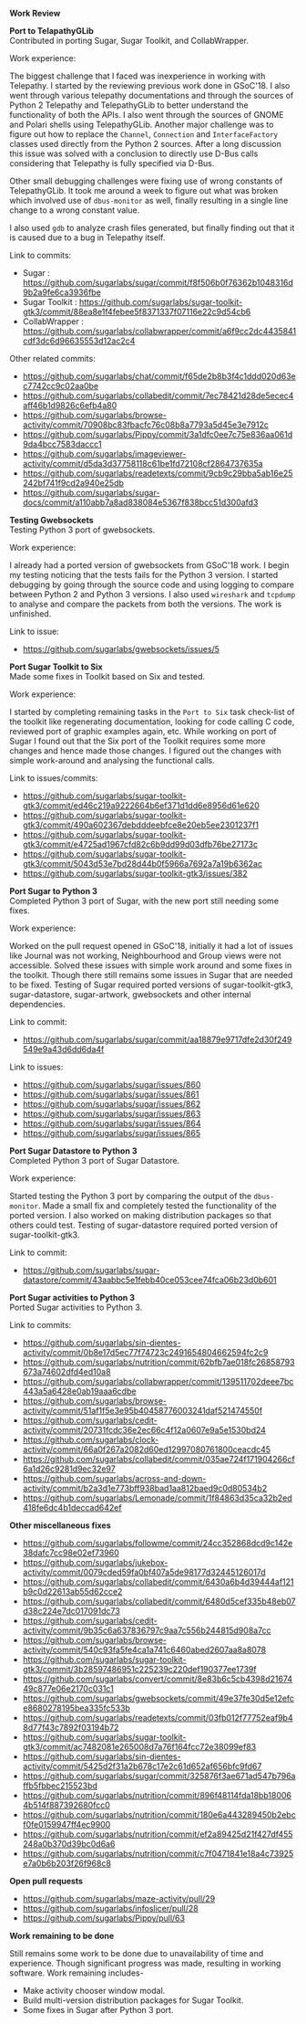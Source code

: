 **Work Review**<br>

**Port to TelapathyGLib**<br>
 Contributed in porting Sugar, Sugar Toolkit, and CollabWrapper.<br>

Work experience:

 The biggest challenge that I faced was inexperience in working with Telepathy. I started by the reviewing previous work done
 in GSoC'18. I also went through various telepathy documentations and through the sources of Python 2 Telepathy and TelepathyGLib to
 better understand the functionality of both the APIs. I also went through the sources of GNOME and Polari shells using TelepathyGLib.
 Another major challenge was to figure out how to replace the `Channel`, `Connection` and `InterfaceFactory` classes used directly from
 the Python 2 sources. After a long discussion this issue was solved with a conclusion to directly use D-Bus calls
 considering that Telepathy is fully specified via D-Bus.

 Other small debugging challenges were fixing use of wrong constants of TelepathyGLib. It took me around a week to figure out
 what was broken which involved use of `dbus-monitor` as well, finally resulting in a single line change to a wrong constant value.

 I also used `gdb` to analyze crash files generated, but finally finding out that it is caused due to a bug in Telepathy itself.

Link to commits:<br>
 - Sugar : https://github.com/sugarlabs/sugar/commit/f8f506b0f76362b1048316d9b2a9fe6ca3936fbe<br>
 - Sugar Toolkit : https://github.com/sugarlabs/sugar-toolkit-gtk3/commit/88ea8e1f4febee5f8371337f07116e22c9d54cb6<br>
 - CollabWrapper : https://github.com/sugarlabs/collabwrapper/commit/a6f9cc2dc4435841cdf3dc6d96635553d12ac2c4<br>

 Other related commits:<br>
 - https://github.com/sugarlabs/chat/commit/f65de2b8b3f4c1ddd020d63ec7742cc9c02aa0be<br>
 - https://github.com/sugarlabs/collabedit/commit/7ec78421d28de5ecec4aff46b1d9826c6efb4a80<br>
 - https://github.com/sugarlabs/browse-activity/commit/70908bc83fbacfc76c08b8a7793a5d45e3e7912c<br>
 - https://github.com/sugarlabs/Pippy/commit/3a1dfc0ee7c75e836aa061d9da4bcc7583daccc1<br>
 - https://github.com/sugarlabs/imageviewer-activity/commit/d5da3d37758118c61be1fd72108cf2864737635a<br>
 - https://github.com/sugarlabs/readetexts/commit/9cb9c29bba5ab16e25242bf741f9cd2a940e25db<br>
 - https://github.com/sugarlabs/sugar-docs/commit/a110abb7a8ad838084e5367f838bcc51d300afd3<br>

**Testing Gwebsockets**<br>
 Testing Python 3 port of gwebsockets.<br>

Work experience:

I already had a ported version of gwebsockets from GSoC'18 work. I begin my testing noticing that the tests fails for the Python 3 version.
I started debugging by going through the source code and using logging to compare between Python 2 and Python 3 versions. I also used `wireshark`
and `tcpdump` to analyse and compare the packets from both the versions.  The work is unfinished.

Link to issue:<br>
 - https://github.com/sugarlabs/gwebsockets/issues/5<br>

**Port Sugar Toolkit to Six**<br>
   Made some fixes in Toolkit based on Six and tested.

Work experience:

I started by completing remaining tasks in the `Port to Six` task check-list of the toolkit like regenerating documentation, looking for code
calling C code, reviewed port of graphic examples again, etc. While working on port of Sugar I found out that the Six port of
the Toolkit requires some more changes and hence made those changes. I figured out the changes with simple work-around and
analysing the functional calls.

Link to issues/commits:<br>
 - https://github.com/sugarlabs/sugar-toolkit-gtk3/commit/ed46c219a9222664b6ef371d1dd6e8956d61e620<br>
 - https://github.com/sugarlabs/sugar-toolkit-gtk3/commit/490a602367debdddeebfce8e20eb5ee2301237f1<br>
 - https://github.com/sugarlabs/sugar-toolkit-gtk3/commit/e4725ad1967cfd82c6b9dd99d03dfb76be27173c<br>
 - https://github.com/sugarlabs/sugar-toolkit-gtk3/commit/5043d53e7bd28d44b0f5966a7692a7a19b6362ac<br>
 - https://github.com/sugarlabs/sugar-toolkit-gtk3/issues/382<br>

**Port Sugar to Python 3**<br>
   Completed Python 3 port of Sugar, with the new port still needing some fixes.<br>

Work experience:

Worked on the pull request opened in GSoC'18, initially it had a lot of issues like Journal was not working, Neighbourhood and
Group views were not accessible. Solved these issues with simple work around and some fixes in the toolkit. Though there still remains some
issues in Sugar that are needed to be fixed. Testing of Sugar required ported versions of sugar-toolkit-gtk3, sugar-datastore, sugar-artwork,
gwebsockets and other internal dependencies.

Link to commit:<br>
 - https://github.com/sugarlabs/sugar/commit/aa18879e9717dfe2d30f249549e9a43d6dd6da4f<br>

Link to issues:<br>
 - https://github.com/sugarlabs/sugar/issues/860
 - https://github.com/sugarlabs/sugar/issues/861
 - https://github.com/sugarlabs/sugar/issues/862
 - https://github.com/sugarlabs/sugar/issues/863
 - https://github.com/sugarlabs/sugar/issues/864
 - https://github.com/sugarlabs/sugar/issues/865

**Port Sugar Datastore to Python 3**<br>
   Completed Python 3 port of Sugar Datastore.<br>

Work experience:

Started testing the Python 3 port by comparing the output of the `dbus-monitor`. Made a small fix and completely tested the functionality of
the ported version. I also worked on making distribution packages so that others could test. Testing of sugar-datastore required ported version
of sugar-toolkit-gtk3.

Link to commit:<br>
 - https://github.com/sugarlabs/sugar-datastore/commit/43aabbc5e1febb40ce053cee74fca06b23d0b601<br>

**Port Sugar activities to Python 3**<br>
   Ported Sugar activities to Python 3.<br>

Link to commits:<br>
 - https://github.com/sugarlabs/sin-dientes-activity/commit/0b8e17d5ec77f74723c2491654804662594fc2c9<br>
 - https://github.com/sugarlabs/nutrition/commit/62bfb7ae018fc26858793673a74602dfd4ed10a8<br>
 - https://github.com/sugarlabs/collabwrapper/commit/139511702deee7bc443a5a6428e0ab19aaa6cdbe<br>
 - https://github.com/sugarlabs/browse-activity/commit/51af1f5e3e95b40458776003241daf521474550f<br>
 - https://github.com/sugarlabs/cedit-activity/commit/20731fcdc36e2ec66c4f12a0607e9a5e1530bd24<br>
 - https://github.com/sugarlabs/clock-activity/commit/66a0f267a2082d60ed12997080761800ceacdc45<br>
 - https://github.com/sugarlabs/collabedit/commit/035ae724f171904266cf6a1d26c9281d9ec32e97<br>
 - https://github.com/sugarlabs/across-and-down-activity/commit/b2a3d1e773bff938bad1aa812baed9c0d80534b2<br>
 - https://github.com/sugarlabs/Lemonade/commit/1f84863d35ca32b2ed418fe6dc4b1deccad642ef<br>

**Other miscellaneous fixes**<br>
 - https://github.com/sugarlabs/followme/commit/24cc352868dcd9c142e38dafc7cc98e02ef73960<br>
 - https://github.com/sugarlabs/jukebox-activity/commit/0079cded59fa0bf407a5de98177d32445126017d<br>
 - https://github.com/sugarlabs/collabedit/commit/6430a6b4d39444af121b9c0d22613ab55d62cce2<br>
 - https://github.com/sugarlabs/collabedit/commit/6480d5cef335b48eb07d38c224e7dc017091dc73<br>
 - https://github.com/sugarlabs/cedit-activity/commit/9b35c6a637836797c9aa7c556b244815d908a7cc<br>
 - https://github.com/sugarlabs/browse-activity/commit/540c93fa5fe4ca1a741c6460abed2607aa8a8078<br>
 - https://github.com/sugarlabs/sugar-toolkit-gtk3/commit/3b28597486951c225239c220def190377ee1739f<br>
 - https://github.com/sugarlabs/convert/commit/8e83b6c5cb4398d2167449c877e06e2170c031c1<br>
 - https://github.com/sugarlabs/gwebsockets/commit/49e37fe30d5e12efce8680278195bea335fc533b<br>
 - https://github.com/sugarlabs/readetexts/commit/03fb012f77752eaf9b48d77f43c7892f03194b72<br>
 - https://github.com/sugarlabs/sugar-toolkit-gtk3/commit/ac7482081e265008d7a76f164fcc72e38099ef83<br>
 - https://github.com/sugarlabs/sin-dientes-activity/commit/5425d2f31a2b678c17e2c61d652af656bfc9fd67<br>
 - https://github.com/sugarlabs/sugar/commit/325876f3ae671ad547b796affb5fbbec215523bd<br>
 - https://github.com/sugarlabs/nutrition/commit/896f48114fda18bb180064b514f887392680fcc0<br>
 - https://github.com/sugarlabs/nutrition/commit/180e6a443289450b2ebcf0fe0159947ff4ec9900<br>
 - https://github.com/sugarlabs/nutrition/commit/ef2a89425d21f427df455248a0b370d39bc0d6a6<br>
 - https://github.com/sugarlabs/nutrition/commit/c7f0471841e18a4c73925e7a0b6b203f26f968c8<br>

**Open pull requests**<br>
 - https://github.com/sugarlabs/maze-activity/pull/29<br>
 - https://github.com/sugarlabs/infoslicer/pull/28<br>
 - https://github.com/sugarlabs/Pippy/pull/63<br>

**Work remaining to be done**<br>

Still remains some work to be done due to unavailability of time and experience. Though significant progress was made,
resulting in working software. Work remaining includes-

 - Make activity chooser window modal.
 - Build multi-version distribution packages for Sugar Toolkit.
 - Some fixes in Sugar after Python 3 port.
